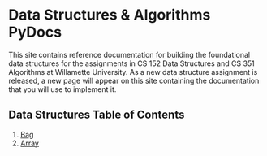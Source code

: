# Data Structures & Algorithms PyDocs

This site contains reference documentation for building the foundational data structures for the assignments in CS 152 Data Structures and CS 351 Algorithms at Willamette University. As a new data structure assignment is released, a new page will appear on this site containing the documentation that you will use to implement it.

## Data Structures Table of Contents

1. [Bag](bag.md)
2. [Array](array.md)

<!--
2. [Array2D](array2d.md)
3. [LinkedList](linked_list.md)
4. [Stack](stack.md)
5. [Queue](queue.md)
6. [HashMap](hashmap.md) -->
<!-- 
4. [Stacks and Queues](stacks_queues.md)
5. [HashMap](hash_map.md)
6. [Graph](graph.md)

<!-- ## Algorithms Table of Contents

1. [AVL Tree](iavltree.md) -->
